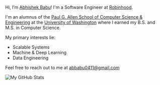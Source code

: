 Hi, I’m [Abhishek Babu](https://abhishekbabu.github.io/)! I'm a Software Engineer at [Robinhood](https://robinhood.com/us/en/).

I'm an alumnus of the [Paul G. Allen School of Computer Science & Engineering](https://www.cs.washington.edu/) at the [University of Washington](http://www.washington.edu/) where I earned my B.S. and M.S. in Computer Science.

My primary interests lie:
- Scalable Systems
- Machine & Deep Learning
- Data Engineering

Feel free to reach out to me at [abbabu0411@gmail.com](mailto:abbabu0411@gmail.com)

![My GitHub Stats](https://github-readme-stats.vercel.app/api?username=abhishekbabu&show_icons=true&theme=dracula&hide=issues)

